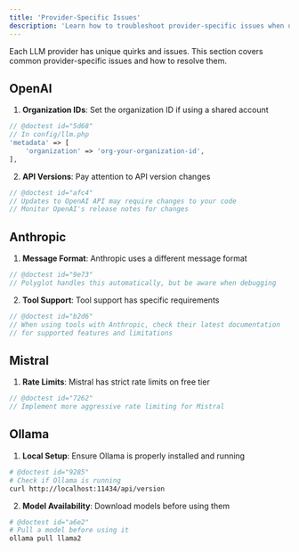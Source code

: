 ```yaml
---
title: 'Provider-Specific Issues'
description: 'Learn how to troubleshoot provider-specific issues when using Polyglot.'
---
```


Each LLM provider has unique quirks and issues. This section covers common provider-specific issues and how to resolve them.


## OpenAI

1. **Organization IDs**: Set the organization ID if using a shared account
```php
// @doctest id="5d68"
// In config/llm.php
'metadata' => [
    'organization' => 'org-your-organization-id',
],
```

2. **API Versions**: Pay attention to API version changes
```php
// @doctest id="afc4"
// Updates to OpenAI API may require changes to your code
// Monitor OpenAI's release notes for changes
```

## Anthropic

1. **Message Format**: Anthropic uses a different message format
```php
// @doctest id="9e73"
// Polyglot handles this automatically, but be aware when debugging
```

2. **Tool Support**: Tool support has specific requirements
```php
// @doctest id="b2d6"
// When using tools with Anthropic, check their latest documentation
// for supported features and limitations
```

## Mistral

1. **Rate Limits**: Mistral has strict rate limits on free tier
```php
// @doctest id="7262"
// Implement more aggressive rate limiting for Mistral
```


## Ollama

1. **Local Setup**: Ensure Ollama is properly installed and running
```bash
# @doctest id="9285"
# Check if Ollama is running
curl http://localhost:11434/api/version
```

2. **Model Availability**: Download models before using them
```bash
# @doctest id="a6e2"
# Pull a model before using it
ollama pull llama2
```
